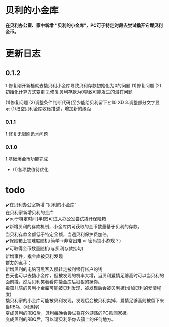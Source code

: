 # 贝利的小金库  
**在贝利办公室、家中新增 “贝利的小金库”，PC可于特定时段去尝试撬开它爆贝利金币。**  
# 更新日志
## 0.1.2
1.修复刚开新档就去撬贝利小金库导致贝利存款初始化为0的问题
(1)修复问题
(2)初始化计算方式变更
2.修复贝利存款为0导致可能发生的潜在问题

(1)修复问题
(2)调整条件判断代码(至少能给贝利留下￡10 XD
3.调整部分文字显示
(1)扫空贝利金库收穫描述，增加新的级距

### 0.1.1  
1.修复无限刷诡术问题

### 0.1.0
1.基础爆金币功能完成  
* (1)各项数值待优化  

# todo  
✔️在贝利办公室新增 “贝利的小金库”  
  在贝利家新增贝利的金库  
✔️pc于特定时间(半夜)可进入办公室尝试撬开保险箱  
✔️新增贝利的存款机制，小金库内可获取的金币数量基于贝利的存款。  
  当贝利存款金额低于特定金额，当週贝利保护费加倍。  
✔️保险箱上锁难度随机(简单->非常困难 or 密码锁小游戏？)  
✔️可取得金币数量随机(与贝利存款挂勾)  
  新增事件，撬金库被贝利发现  
 群友的点子：   
    新增贝利的电脑可黑客入侵转走被利银行帐户的钱  
    白天也可以去撬小金库，但被发现的机率大增，当贝利爱情足够高时可以当贝利的面前撬，然后贝利笑著看你撬金库后狠狠的撅你。  
    撬孤儿院的贝利小金库可能被贝利发现，被发现后会被贝利撅(增加贝利的爱情程度)  
    撬贝利家的小金库可能被贝利发现，发现后会被贝利卖掉，爱情足够高则被留下来当RBQ。(可选择)  
    变成贝利的RBQ后，贝利每晚会尝试将在外游荡的PC抓回家撅。  
    变成贝利的RBQ后，可以请贝利带你去镇上的任何地方。  